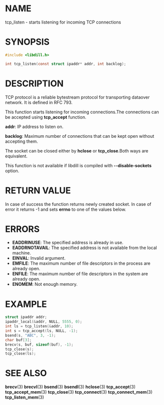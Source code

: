 # NAME

tcp_listen - starts listening for incoming TCP connections

# SYNOPSIS

```c
#include <libdill.h>

int tcp_listen(const struct ipaddr* addr, int backlog);
```

# DESCRIPTION

TCP protocol is a reliable bytestream protocol for transporting dataover network. It is defined in RFC 793.

This function starts listening for incoming connections.The connections can be accepted using **tcp_accept** function.

**addr**: IP address to listen on.

**backlog**: Maximum number of connections that can be kept open without accepting them.

The socket can be closed either by **hclose** or **tcp_close**.Both ways are equivalent.

This function is not available if libdill is compiled with **--disable-sockets** option.

# RETURN VALUE

In case of success the function returns newly created socket. In case of error it returns -1 and sets **errno** to one of the values below.

# ERRORS

* **EADDRINUSE**: The specified address is already in use.
* **EADDRNOTAVAIL**: The specified address is not available from the local machine.
* **EINVAL**: Invalid argument.
* **EMFILE**: The maximum number of file descriptors in the process are already open.
* **ENFILE**: The maximum number of file descriptors in the system are already open.
* **ENOMEM**: Not enough memory.

# EXAMPLE

```c
struct ipaddr addr;
ipaddr_local(&addr, NULL, 5555, 0);
int ls = tcp_listen(&addr, 10);
int s = tcp_accept(ls, NULL, -1);
bsend(s, "ABC", 3, -1);
char buf[3];
brecv(s, buf, sizeof(buf), -1);
tcp_close(s);
tcp_close(ls);
```

# SEE ALSO

**brecv**(3) **brecvl**(3) **bsend**(3) **bsendl**(3) **hclose**(3) **tcp_accept**(3) **tcp_accept_mem**(3) **tcp_close**(3) **tcp_connect**(3) **tcp_connect_mem**(3) **tcp_listen_mem**(3) 

